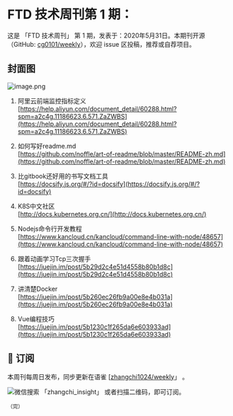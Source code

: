 # FTD 技术周刊第 1 期：
这是 「FTD 技术周刊」 第 1 期，发表于：2020年5月31日。本期刊开源（GitHub: [cg0101/weekly](https://github.com/cg0101/weekly)），欢迎 issue 区投稿，推荐或自荐项目。
## 封面图


![image.png](https://cdn.nlark.com/yuque/0/2020/png/132503/1605582746585-a55eb9de-243f-4c3e-b0d2-91bd7c6e2319.png#height=720&id=yKjYE&margin=%5Bobject%20Object%5D&name=image.png&originHeight=720&originWidth=1080&originalType=binary&size=1282459&status=done&style=none&width=1080)

1. 阿里云前端监控指标定义<br />[https://help.aliyun.com/document_detail/60288.html?spm=a2c4g.11186623.6.571.ZaZWBS](https://help.aliyun.com/document_detail/60288.html?spm=a2c4g.11186623.6.571.ZaZWBS)



2. 如何写好readme.md<br />[https://github.com/noffle/art-of-readme/blob/master/README-zh.md](https://github.com/noffle/art-of-readme/blob/master/README-zh.md)



3. 比gitbook还好用的书写文档工具<br />[https://docsify.js.org/#/?id=docsify](https://docsify.js.org/#/?id=docsify)



4. K8S中文社区<br />[http://docs.kubernetes.org.cn/](http://docs.kubernetes.org.cn/)



5. Nodejs命令行开发教程<br />[https://www.kancloud.cn/kancloud/command-line-with-node/48657](https://www.kancloud.cn/kancloud/command-line-with-node/48657)



6. 跟着动画学习Tcp三次握手<br />[https://juejin.im/post/5b29d2c4e51d4558b80b1d8c](https://juejin.im/post/5b29d2c4e51d4558b80b1d8c)



7. 讲清楚Docker<br />[https://juejin.im/post/5b260ec26fb9a00e8e4b031a](https://juejin.im/post/5b260ec26fb9a00e8e4b031a)



8. Vue编程技巧<br />[https://juejin.im/post/5b1230c1f265da6e603933ad](https://juejin.im/post/5b1230c1f265da6e603933ad)



## 📅 订阅
本周刊每周日发布，同步更新在语雀 [[zhangchi1024/weekly](https://www.yuque.com/zhangchi1024/weekly)」 。


微信搜索 「zhangchi_insight」 或者扫描二维码，即可订阅。
    <img src="https://cdn.nlark.com/yuque/0/2021/jpeg/132503/1640750963398-e8538e9e-6b96-46f7-abff-c93b56bdd377.jpeg?x-oss-process=image%2Fwatermark%2Ctype_d3F5LW1pY3JvaGVp%2Csize_36%2Ctext_5byg6amw%2Ccolor_FFFFFF%2Cshadow_50%2Ct_80%2Cg_se%2Cx_10%2Cy_10%2Fresize%2Cw_426%2Climit_0" style="float:left">
    
    （完）